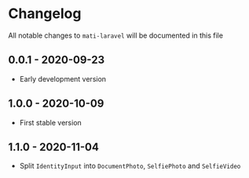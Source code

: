 # Changelog

All notable changes to `mati-laravel` will be documented in this file

## 0.0.1 - 2020-09-23

- Early development version

## 1.0.0 - 2020-10-09
- First stable version

## 1.1.0 - 2020-11-04
- Split `IdentityInput` into `DocumentPhoto`, `SelfiePhoto` and `SelfieVideo`